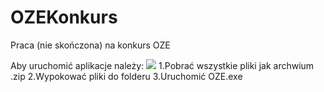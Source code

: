 # OZEKonkurs
Praca (nie skończona) na konkurs OZE

Aby uruchomić aplikacje należy:
![](./zdj.png=600x800)
1.Pobrać wszystkie pliki jak archwium .zip
2.Wypokować pliki do folderu
3.Uruchomić OZE.exe
